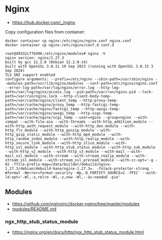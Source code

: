 # Nginx
* https://hub.docker.com/_/nginx


Copy configuration files from container:
```shell
docker container cp nginx:/etc/nginx/nginx.conf nginx.conf
docker container cp nginx:/etc/nginx/conf.d conf.d
```

```shell
root@d9332c776d96:/etc/nginx/modules# nginx -V
nginx version: nginx/1.27.3
built by gcc 12.2.0 (Debian 12.2.0-14) 
built with OpenSSL 3.0.11 19 Sep 2023 (running with OpenSSL 3.0.15 3 Sep 2024)
TLS SNI support enabled
configure arguments: --prefix=/etc/nginx --sbin-path=/usr/sbin/nginx --modules-path=/usr/lib/nginx/modules --conf-path=/etc/nginx/nginx.conf --error-log-path=/var/log/nginx/error.log --http-log-path=/var/log/nginx/access.log --pid-path=/var/run/nginx.pid --lock-path=/var/run/nginx.lock --http-client-body-temp-path=/var/cache/nginx/client_temp --http-proxy-temp-path=/var/cache/nginx/proxy_temp --http-fastcgi-temp-path=/var/cache/nginx/fastcgi_temp --http-uwsgi-temp-path=/var/cache/nginx/uwsgi_temp --http-scgi-temp-path=/var/cache/nginx/scgi_temp --user=nginx --group=nginx --with-compat --with-file-aio --with-threads --with-http_addition_module --with-http_auth_request_module --with-http_dav_module --with-http_flv_module --with-http_gunzip_module --with-http_gzip_static_module --with-http_mp4_module --with-http_random_index_module --with-http_realip_module --with-http_secure_link_module --with-http_slice_module --with-http_ssl_module --with-http_stub_status_module --with-http_sub_module --with-http_v2_module --with-http_v3_module --with-mail --with-mail_ssl_module --with-stream --with-stream_realip_module --with-stream_ssl_module --with-stream_ssl_preread_module --with-cc-opt='-g -O2 -ffile-prefix-map=/data/builder/debuild/nginx-1.27.3/debian/debuild-base/nginx-1.27.3=. -fstack-protector-strong -Wformat -Werror=format-security -Wp,-D_FORTIFY_SOURCE=2 -fPIC' --with-ld-opt='-Wl,-z,relro -Wl,-z,now -Wl,--as-needed -pie'
```

## Modules
* https://github.com/nginxinc/docker-nginx/tree/master/modules
* [modules/README.md](./modules/README.md) 

### ngx_http_stub_status_module
* https://nginx.org/en/docs/http/ngx_http_stub_status_module.html

